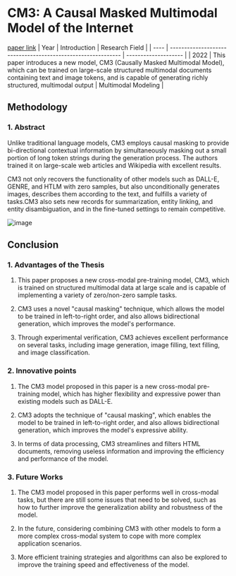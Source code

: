 # CM3: A Causal Masked Multimodal Model of the Internet
[paper link](https://arxiv.org/pdf/2201.07520) 
| Year | Introduction                                                         | Research Field                 |
| ---- | ------------------------------------------------------------ | -------------------- |
| 2022 | This paper introduces a new model, CM3 (Causally Masked Multimodal Model), which can be trained on large-scale structured multimodal documents containing text and image tokens, and is capable of generating richly structured, multimodal output         |  Multimodal Modeling          |

## Methodology

### 1. Abstract
  Unlike traditional language models, CM3 employs causal masking to provide bi-directional contextual information by simultaneously masking out a small portion of long token strings during the generation process. The authors trained it on large-scale web articles and Wikipedia with excellent results.
  
  CM3 not only recovers the functionality of other models such as DALL-E, GENRE, and HTLM with zero samples, but also unconditionally generates images, describes them according to the text, and fulfills a variety of tasks.CM3 also sets new records for summarization, entity linking, and entity disambiguation, and in the fine-tuned settings to remain competitive.

![image](https://github.com/Zhang-Bocheng/paper-reading/assets/160409071/c59c2d8f-a64b-40cd-b161-d50b09c11dec)

## Conclusion
### 1. Advantages of the Thesis
  1. This paper proposes a new cross-modal pre-training model, CM3, which is trained on structured multimodal data at large scale and is capable of implementing a variety of zero/non-zero sample tasks.

  2. CM3 uses a novel "causal masking" technique, which allows the model to be trained in left-to-right order, and also allows bidirectional generation, which improves the model's performance.

  3. Through experimental verification, CM3 achieves excellent performance on several tasks, including image generation, image filling, text filling, and image classification.
     
### 2. Innovative points
 1. The CM3 model proposed in this paper is a new cross-modal pre-training model, which has higher flexibility and expressive power than existing models such as DALL-E.

 2. CM3 adopts the technique of "causal masking", which enables the model to be trained in left-to-right order, and also allows bidirectional generation, which improves the model's expressive ability.

 3. In terms of data processing, CM3 streamlines and filters HTML documents, removing useless information and improving the efficiency and performance of the model.
    
### 3. Future Works
  1. The CM3 model proposed in this paper performs well in cross-modal tasks, but there are still some issues that need to be solved, such as how to further improve the generalization ability and robustness of the model.

  2. In the future, considering combining CM3 with other models to form a more complex cross-modal system to cope with more complex application scenarios.

  3. More efficient training strategies and algorithms can also be explored to improve the training speed and effectiveness of the model.
